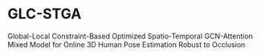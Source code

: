 # GLC-STGA
Global-Local Constraint-Based Optimized Spatio-Temporal GCN-Attention Mixed Model for Online 3D Human Pose Estimation Robust to Occlusion
